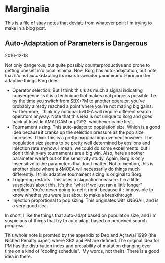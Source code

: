 # Marginalia

This is a file of stray notes that deviate from whatever point I'm
trying to make in a blog post.


## Auto-Adaptation of Parameters is Dangerous

2016-12-18

Not only dangerous, but quite possibly counterproductive and prone
to getting oneself into local minima.  Now, Borg has
auto-adaptation, but note that it's not auto-adapting its search
operator parameters.  Here are the adaptive things Borg does:

* Operator selection.  But I think this is as much a signal
  indicating convergence as it is a technique that makes real
  progress possible.  I.e. by the time you switch from SBX+PM to
  another operator, you've probably already reached a point where
  you're not making big gains.  Furthermore, I think my notional
  δMOEA will require different search operators anyway.
  Note that this idea is not unique to Borg and goes back at least
  to AMALGAM or μGA^2, whichever came first.
* Tournament sizing.  This auto-adapts to population size.  Which is
  a good idea because it cranks up the selection pressure as the pop
  size increases.  I think this is a pretty marginal improvement
  however.  The population size seems to be pretty well determined
  by epsilons and injection rate anyhow.  I mean, we could do some
  experiments, but I don't think n-ary tournaments are a big win.
  Also, here's another parameter we left out of the sensitivity
  study.  Again, Borg is only insensitive to the parameters that
  don't matter.  Not to mention, this is another place where a δMOEA
  will necessarily do things much differently.  I think adaptive
  tournament sizing is original to Borg.
* Triggering restarts.  This uses a stagnation measure.  I'm a
  little suspicious about this.  It's the "what if we just ran a
  little longer" problem.  You're never going to get it right,
  because it's impossible to know whether you were just about to
  make a breakthrough.
* Injection proportional to pop sizing.  This originates with
  εNSGAII, and is a very good idea.

In short, I like the things that auto-adapt based on population size,
and I'm suspicious of things that try to auto adapt based on
perceived search progress.  

This whole note is promted by the appendix to Deb and Agrawal 1999
(the Niched Penalty paper) where SBX and PM are defined.  The
original idea for PM has the distribution index and probability of
mutation changing over time on a kind of "cooling schedule".  (My
words, not theirs.  There is a good idea in there.
